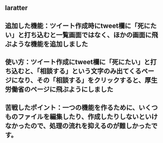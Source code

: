 ## laratter

## 追加した機能：ツイート作成時にtweet欄に「死にたい」と打ち込むと一覧画面ではなく、ほかの画面に飛ぶような機能を追加しました

## 使い方：ツイート作成にtweet欄に「死にたい」と打ち込むと、「相談する」という文字のみ出てくるページになり、その「相談する」をクリックすると、厚生労働省のページに飛ぶようにしました

## 苦戦したポイント：一つの機能を作るために、いくつものファイルを編集したり、作成したりしないといけなかったので、処理の流れを抑えるのが難しかったです。